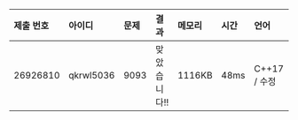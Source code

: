 |제출 번호|아이디|문제|결과|메모리|시간|언어|코드길이|
|:---|:---|:---|:---|:---|:---|:---|:---|
|26926810|qkrwl5036|9093|맞았습니다!!|1116KB|48ms|C++17 / 수정|719B|
